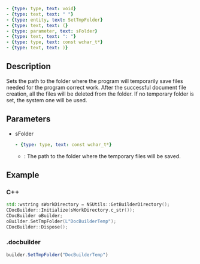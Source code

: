 ```yml signature
- {type: type, text: void}
- {type: text, text: " "}
- {type: entity, text: SetTmpFolder}
- {type: text, text: (}
- {type: parameter, text: sFolder}
- {type: text, text: ": "}
- {type: type, text: const wchar_t*}
- {type: text, text: )}
```

## Description

Sets the path to the folder where the program will temporarily save files needed for the program correct work. After the successful document file creation, all the files will be deleted from the folder. If no temporary folder is set, the system one will be used.

## Parameters

<parameters>

- sFolder

  ```yml signature.variant="inline"
  - {type: type, text: const wchar_t*}
  ```

  - : The path to the folder where the temporary files will be saved.

</parameters>

## Example

### C++

```cpp
std::wstring sWorkDirectory = NSUtils::GetBuilderDirectory();
CDocBuilder::Initialize(sWorkDirectory.c_str());
CDocBuilder oBuilder;
oBuilder.SetTmpFolder(L"DocBuilderTemp");
CDocBuilder::Dispose();
```

### .docbuilder

```ts
builder.SetTmpFolder("DocBuilderTemp")
```
